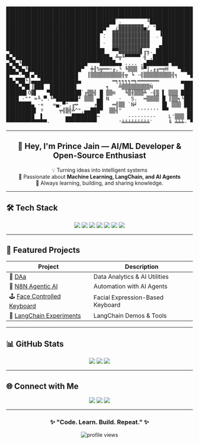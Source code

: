 <!-- ============================== -->
  <!-- ⚡ PRINCE JAIN - README ⚡   -->
   <!-- ============================== -->

<pre align="center">
████████████████████████████████████████████████████████████  ██╗  ██╗███████╗██╗     ██╗      ██████╗
████████████████████████████████████████████████████████████  ██║  ██║██╔════╝██║     ██║     ██╔═══██╗
███████████████████████████████████`.        ╙██████████████  ███████║█████╗  ██║     ██║     ██║   ██║
████████████████████████████████▀  ¿▓▓▓▓▓▓▓▓▄/ "████████████  ██╔══██║██╔══╝  ██║     ██║     ██║   ██║
██████████████████████████████▀.  ▓▓▓▓▓▓▓▓▓▓▓▓   ▐██████████  ██║  ██║███████╗███████╗███████╗╚██████╔╝▄█╗
██████████████████████████████ `  ▓▓▓▓▓▓▓▓▓▓▓▓  ` ██████████  ╚═╝  ╚═╝╚══════╝╚══════╝╚══════╝ ╚═════╝ ╚═╝
██████████████████████████████ `  ▓▓▓▓▓▓▓▓▓▓▓▓   ▄██████████
▀██████████████████████████████▌  ▀▀▓▓▓▓▓▓▓▌╓╖. ████████████  ███╗   ██╗██╗ ██████╗███████╗  ████████╗ ██████╗
█▄▀██████████████████████████████▄ ╩╦╙▀▀▀▀▀ ╣`,█████████████  ████╗  ██║██║██╔════╝██╔════╝  ╚══██╔══╝██╔═══██╗
▄▀█▄╙█████████████████████▀▀▀▀█████▄▄ .... ,▄███████▀███████  ██╔██╗ ██║██║██║     █████╗       ██║   ██║   ██║
██▄▀█▄╙█████████████████▀  ╪╢%╦══~╓,└ ╚▒▒▒ ╙▀|,╓╓═╤H   ▀████  ██║╚██╗██║██║██║     ██╔══╝       ██║   ██║   ██║
█▀▀▀-▀█▌▄▀█████████████   ║▒▒▒▒▒▒▒▒▒▒╢╦ ╘ -╣▒▒▒▒▒▒▒▒▒╢╕   ▀█  ██║ ╚████║██║╚██████╗███████╗     ██║   ╚██████╔╝
██▄▀██└║▄▄▄████████████▄          ═╕╕╕╕╕═╕═══════       ▄▄▄▄  ╚═╝  ╚═══╝╚═╝ ╚═════╝╚══════╝     ╚═╝    ╚═════╝
████▄▀█▌║███  ████████▌         ╕   ╩▒▒▒▒▒▒▒▒▒Ñ          ███
██████▌Ö▓▌   ▀██████████`╔▒▒╣ █ ▒▒m   ╚▒╢▒▒▒╩ -╣▒ ▌ ▒▒▒ ████   ███╗   ███╗███████╗███████╗████████╗  ██╗   ██╗ ██████╗ ██╗   ██╗
████ -"" ∞╙,▀.╙▀███████╜ ▒▒▒ ▄█ Ñ   -   S.  ═▒▒▒▒ █ ║▒▒╕└███   ████╗ ████║██╔════╝██╔════╝╚══██╔══╝  ╚██╗ ██╔╝██╔═══██╗██║   ██║
████████▄ -«   ∞▄.▀",╓═     ╒██   ═╣▒▒ `Ñ╛        █▌ ▒▒▒ ███   ██╔████╔██║█████╗  █████╗     ██║      ╚████╔╝ ██║   ██║██║   ██║
█████████▌ º     ╤╣▒╣╩^",▄▄███▀  ▒▒╣"     ''''''' ▀▀     `██   ██║╚██╔╝██║██╔══╝  ██╔══╝     ██║       ╚██╔╝  ██║   ██║██║   ██║
█████████  ▌       ▄▄████████─         ---------    L'▒▒▒ ██   ██║ ╚═╝ ██║███████╗███████╗   ██║        ██║   ╚██████╔╝╚██████╔╝
▀▀▀▀▀▀▀▀▀▀▀▀▀-     ▀▀▀▀▀▀▀▀▀▀       '╧╧╧╧╧╧╧╧╧`     ╚ ╧╧╧- ▀   ╚═╝     ╚═╝╚══════╝╚══════╝   ╚═╝        ╚═╝    ╚═════╝  ╚═════╝
</pre>

---

<h2 align="center">👋 Hey, I'm <strong>Prince Jain</strong> — AI/ML Developer & Open-Source Enthusiast</h2>

<p align="center">
  💡 Turning ideas into intelligent systems <br>
  🚀 Passionate about <b>Machine Learning, LangChain, and AI Agents</b> <br>
  🧠 Always learning, building, and sharing knowledge.
</p>

---

## 🛠️ Tech Stack

<p align="center">
  <img src="https://img.shields.io/badge/Python-3670A0?logo=python&logoColor=ffdd54" />
  <img src="https://img.shields.io/badge/LangChain-%2300C7B7.svg?logo=chainlink&logoColor=white" />
  <img src="https://img.shields.io/badge/TensorFlow-%23FF6F00.svg?logo=TensorFlow&logoColor=white" />
  <img src="https://img.shields.io/badge/PyTorch-%23EE4C2C.svg?logo=PyTorch&logoColor=white" />
  <img src="https://img.shields.io/badge/FastAPI-005571?logo=fastapi" />
  <img src="https://img.shields.io/badge/Docker-2496ED?logo=docker&logoColor=white" />
  <img src="https://img.shields.io/badge/Git-F05032?logo=git&logoColor=white" />
</p>

---

## 📂 Featured Projects

| Project | Description |
|----------|--------------|
| 🧠 [DAa](https://github.com/PrinceJain2006/DAa) | Data Analytics & AI Utilities |
| 🤖 [N8N Agentic AI](https://github.com/PrinceJain2006/N8N-AGENTIC-AI-build-ai-agent) | Automation with AI Agents |
| 🕹️ [Face Controlled Keyboard](https://github.com/PrinceJain2006/Face-Controlled-Virtual-Keyboard-) | Facial Expression-Based Keyboard |
| 🔗 [LangChain Experiments](https://github.com/PrinceJain2006/Langchain) | LangChain Demos & Tools |

---

## 📊 GitHub Stats

<p align="center">
  <img src="https://github-readme-stats.vercel.app/api?username=PrinceJain2006&show_icons=true&theme=radical" />
  <img src="https://streak-stats.demolab.com?user=PrinceJain2006&theme=radical&border_radius=10" />
  <img src="https://github-readme-stats.vercel.app/api/top-langs/?username=PrinceJain2006&layout=compact&theme=radical" />
</p>

---

## 🌐 Connect with Me

<p align="center">
  <a href="mailto:princejjain566@gmail.com"><img src="https://img.shields.io/badge/Gmail-D14836?logo=gmail&logoColor=white" /></a>
  <a href="https://www.linkedin.com/in/prince-jain-753579328"><img src="https://img.shields.io/badge/LinkedIn-0077B5?logo=linkedin&logoColor=white" /></a>
  <a href="https://github.com/PrinceJain2006"><img src="https://img.shields.io/badge/GitHub-100000?logo=github&logoColor=white" /></a>
</p>

---

<h3 align="center">✨ "Code. Learn. Build. Repeat." ✨</h3>

<p align="center">
  <img src="https://komarev.com/ghpvc/?username=PrinceJain2006&color=blueviolet&style=for-the-badge" alt="profile views" />
</p>


